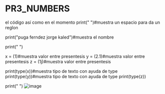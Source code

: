 # PR3_NUMBERS
el código así como en el momento
print(" ")#muestra un espacio para da un reglon

print("puga ferndez jorge kaled")#muestra el nombre

print(" ")

x = (1)#muestra valor entre presentesis
y = (2.1)#muestra valor entre presentesis
z = (1j)#muestra valor entre presentesis

print(type(x))#muestra tipo de texto con ayuda de type
print(type(y))#muestra tipo de texto con ayuda de type
print(type(z))


print(" ")
![image](https://github.com/user-attachments/assets/c3fcf4b9-ff68-44da-bf2f-3db257bcaf55)
